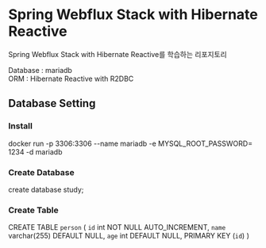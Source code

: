 # Spring Webflux Stack with Hibernate Reactive

Spring Webflux Stack with Hibernate Reactive를 학습하는 리포지토리

Database : mariadb <br>
ORM : Hibernate Reactive with R2DBC

## Database Setting
### Install
docker run -p 3306:3306 --name mariadb -e MYSQL_ROOT_PASSWORD= 1234 -d mariadb

### Create Database
create database study;

### Create Table
CREATE TABLE `person` (
  `id` int NOT NULL AUTO_INCREMENT,
  `name` varchar(255) DEFAULT NULL,
  `age` int DEFAULT NULL,
  PRIMARY KEY (`id`)
)

